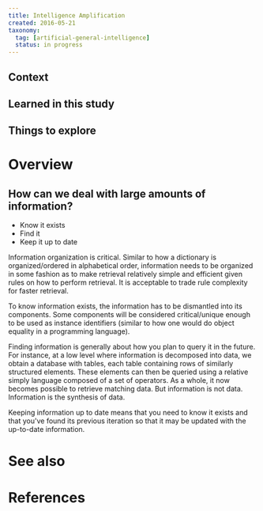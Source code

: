 ```yaml
---
title: Intelligence Amplification
created: 2016-05-21
taxonomy:
  tag: [artificial-general-intelligence]
  status: in progress
---
```


## Context

## Learned in this study

## Things to explore

# Overview

## How can we deal with large amounts of information?
* Know it exists
* Find it
* Keep it up to date

Information organization is critical. Similar to how a dictionary is organized/ordered in alphabetical order, information needs to be organized in some fashion as to make retrieval relatively simple and efficient given rules on how to perform retrieval. It is acceptable to trade rule complexity for faster retrieval.

To know information exists, the information has to be dismantled into its components. Some components will be considered critical/unique enough to be used as instance identifiers (similar to how one would do object equality in a programming language).

Finding information is generally about how you plan to query it in the future. For instance, at a low level where information is decomposed into data, we obtain a database with tables, each table containing rows of similarly structured elements. These elements can then be queried using a relative simply language composed of a set of operators. As a whole, it now becomes possible to retrieve matching data. But information is not data. Information is the synthesis of data.

Keeping information up to date means that you need to know it exists and that you've found its previous iteration so that it may be updated with the up-to-date information.

# See also

# References
